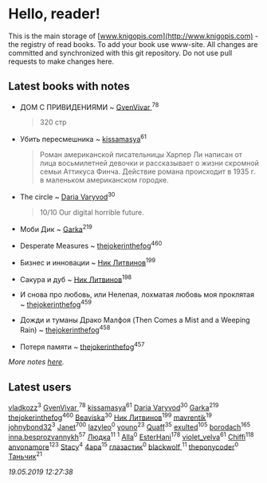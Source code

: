 # Hello, reader!
This is the main storage of [www.knigopis.com](http://www.knigopis.com) - the registry of read books.
To add your book use www-site. All changes are committed and synchronized with this git repository.
Do not use pull requests to make changes here.


## Latest books with notes
* ДОМ С ПРИВИДЕНИЯМИ ~ [GvenVivar ](users/158/158266434925901-facebook)<sup>78</sup>
    > 320 стр

* Убить пересмешника ~ [kissamasya](users/684/68439978-vkontakte)<sup>61</sup>
    > Роман американской писательницы Харпер Ли написан от лица восьмилетней девочки и рассказывает о жизни скромной семьи Аттикуса Финча. Действие романа происходит в 1935 г. в маленьком американском городке.

* The circle ~ [Daria Varyvod](users/829/829893410524253-facebook)<sup>30</sup>
    > 10/10 Our digital horrible future.

* Моби Дик ~ [Garka](users/115/115753719718250012620-google)<sup>219</sup>

* Desperate Measures ~ [thejokerinthefog](users/317/317244423-vkontakte)<sup>460</sup>

* Бизнес и инновации ~ [Ник Литвинов](users/241/241974816-vkontakte)<sup>199</sup>

* Сакура и дуб ~ [Ник Литвинов](users/241/241974816-vkontakte)<sup>198</sup>

* И снова про любовь, или Нелепая, лохматая любовь моя проклятая ~ [thejokerinthefog](users/317/317244423-vkontakte)<sup>459</sup>

* Дожди и туманы Драко Малфоя (Then Comes a Mist and a Weeping Rain) ~ [thejokerinthefog](users/317/317244423-vkontakte)<sup>458</sup>

* Потеря памяти ~ [thejokerinthefog](users/317/317244423-vkontakte)<sup>457</sup>


_More notes [here](latest_books_with_notes.md)._


## Latest users
[vladkozz](users/572/57239276-vkontakte)<sup>3</sup> 
[GvenVivar ](users/158/158266434925901-facebook)<sup>78</sup> 
[kissamasya](users/684/68439978-vkontakte)<sup>61</sup> 
[Daria Varyvod](users/829/829893410524253-facebook)<sup>30</sup> 
[Garka](users/115/115753719718250012620-google)<sup>219</sup> 
[thejokerinthefog](users/317/317244423-vkontakte)<sup>460</sup> 
[Beaviska](users/102/10202544960024508-facebook)<sup>30</sup> 
[Ник Литвинов](users/241/241974816-vkontakte)<sup>199</sup> 
[mavrentik](users/200/200666735-vkontakte)<sup>19</sup> 
[johnybond32](users/304/304041461-yandex)<sup>3</sup> 
[Janet](users/108/108113656204404967440-google)<sup>700</sup> 
[lazyleo](users/116/116845519572391639637-google)<sup>0</sup> 
[youno](users/302/302928912-vkontakte)<sup>23</sup> 
[Quaff](users/122/12267158-vkontakte)<sup>35</sup> 
[exulted](users/100/100599204551896265722-google)<sup>105</sup> 
[borodach](users/157/15706320-vkontakte)<sup>165</sup> 
[inna.besprozvannykh](users/733/73323849-yandex)<sup>57</sup> 
[Людка](users/111/111038749-vkontakte)<sup>11</sup> 
[](users/114/114792281744850455512-google)<sup>1</sup> 
[Alla](users/103/103352250712959229257-google)<sup>0</sup> 
[EsterHani](users/305/30558181-vkontakte)<sup>178</sup> 
[violet_velva](users/116/116961712580551399099-google)<sup>61</sup> 
[Chiffi](users/105/105831994080785626680-google)<sup>118</sup> 
[anvonamore](users/595/5957175-vkontakte)<sup>123</sup> 
[Stacy](users/309/30902475-vkontakte)<sup>4</sup> 
[4apa](users/117/117392596378069249667-google)<sup>15</sup> 
[глазастик](users/115/115257673890455357280-google)<sup>0</sup> 
[blackwolf ](users/236/236639644-vkontakte)<sup>11</sup> 
[theponycoder](users/195/195144442-vkontakte)<sup>0</sup> 
[Таньчик](users/209/2096581563762610-facebook)<sup>21</sup> 


_19.05.2019 12:27:38_
